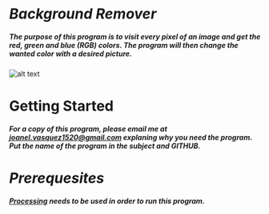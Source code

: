 # _Background Remover_
##### The purpose of this program is to visit every pixel of an image and get the red, green and blue (RGB) colors. The program will then change the wanted color with a desired picture.
![alt text]([url=http://uploads.im/dStaP.png][img]http://sm.uploads.im/t/dStaP.png[/img][/url] "Background Remover")
# Getting Started
##### For a copy of this program, please email me at joanel.vasquez1520@gmail.com explaning why you need the program. Put the name of the program in the subject and GITHUB. 
# _Prerequesites_
##### [Processing](https://processing.org/download/) needs to be used in order to run this program. 
